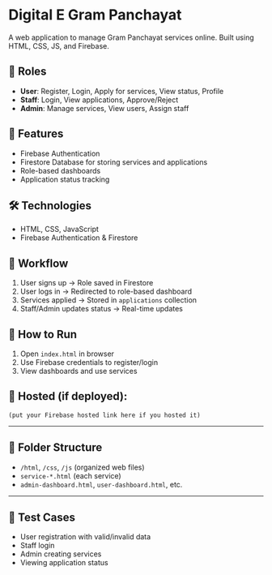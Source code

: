 # Digital E Gram Panchayat

A web application to manage Gram Panchayat services online. Built using HTML, CSS, JS, and Firebase.

## 👥 Roles
- **User**: Register, Login, Apply for services, View status, Profile
- **Staff**: Login, View applications, Approve/Reject
- **Admin**: Manage services, View users, Assign staff

## 🧩 Features
- Firebase Authentication
- Firestore Database for storing services and applications
- Role-based dashboards
- Application status tracking

## 🛠 Technologies
- HTML, CSS, JavaScript
- Firebase Authentication & Firestore

## 🔄 Workflow
1. User signs up → Role saved in Firestore
2. User logs in → Redirected to role-based dashboard
3. Services applied → Stored in `applications` collection
4. Staff/Admin updates status → Real-time updates

## 🚀 How to Run
1. Open `index.html` in browser
2. Use Firebase credentials to register/login
3. View dashboards and use services

## 🔗 Hosted (if deployed): 
`(put your Firebase hosted link here if you hosted it)`

---

## 📁 Folder Structure
- `/html`, `/css`, `/js` (organized web files)
- `service-*.html` (each service)
- `admin-dashboard.html`, `user-dashboard.html`, etc.

---

## 🧪 Test Cases
- User registration with valid/invalid data
- Staff login
- Admin creating services
- Viewing application status

